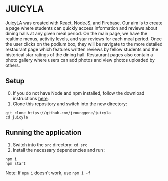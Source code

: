 # JUICYLA

JuicyLA was created with React, NodeJS, and Firebase. Our aim is to create a page where students can quickly access information and reviews about dining halls at any given meal period. On the main page, we have the realtime menus, activity levels, and star reviews for each meal period. Once the user clicks on the podium box, they will be navigate to the more detailed restaurant page which features written reviews by fellow students and the historical star ratings of the dining hall. Restaurant pages also contain a photo gallery where users can add photos and view photos uploaded by others.




## Setup 
0. If you do not have Node and npm installed, follow the download instructions [here](https://docs.npmjs.com/downloading-and-installing-node-js-and-npm).
1. Clone this repository and switch into the new directory: 

```
git clone https://github.com/jeounggene/juicyla
cd juicyla
```

## Running the application 
1. Switch into the `src` directory:
`cd src`
2. Install the necessary dependencies and run :
```
npm i 
npm start
```

Note: If `npm i` doesn't work, use `npm i -f`
